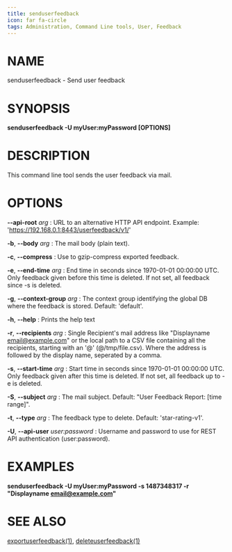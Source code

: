 ```yaml
---
title: senduserfeedback
icon: far fa-circle
tags: Administration, Command Line tools, User, Feedback
---
```


# NAME

senduserfeedback - Send user feedback

# SYNOPSIS

**senduserfeedback -U myUser:myPassword [OPTIONS]**

# DESCRIPTION

This command line tool sends the user feedback via mail.
 
# OPTIONS


**--api-root** *arg*
: URL to an alternative HTTP API endpoint. Example: 'https://192.168.0.1:8443/userfeedback/v1/'

 **-b**, **--body** *arg*
: The mail body (plain text).

**-c**, **--compress**
: Use to gzip-compress exported feedback.

**-e**, **--end-time** *arg*
: End time in seconds since 1970-01-01 00:00:00 UTC. Only feedback given before this time is deleted. If not set, all feedback since -s is deleted.

**-g**, **--context-group** *arg*
: The context group identifying the global DB where the feedback is stored. Default: 'default'.

**-h**, **--help**
: Prints the help text

**-r**, **--recipients** *arg*
: Single Recipient's mail address like "Displayname <email@example.com>" or the local path to a CSV file containing all the recipients, starting with an '@' (@/tmp/file.csv). Where the address is followed by the display name, seperated by a comma.

**-s**, **--start-time** *arg*
: Start time in seconds since 1970-01-01 00:00:00 UTC. Only feedback given after this time is deleted. If not set, all feedback up to -e is deleted.

**-S**, **--subject** *arg*
: The mail subject. Default: "User Feedback Report: [time range]".
 
**-t**, **--type** *arg*
: The feedback type to delete. Default: 'star-rating-v1'.

**-U**, **--api-user** *user:password*
: Username and password to use for REST API authentication (user:password).


# EXAMPLES

**senduserfeedback -U myUser:myPassword -s 1487348317 -r "Displayname <email@example.com>"**


# SEE ALSO

[exportuserfeedback(1)](exportuserfeedback), [deleteuserfeedback(1)](deleteuserfeedback)